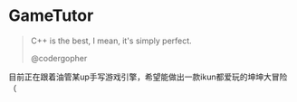 # GameTutor

> C++ is the best, I mean, it's simply perfect.
> 
> @codergopher

目前正在跟着油管某up手写游戏引擎，希望能做出一款ikun都爱玩的坤坤大冒险（